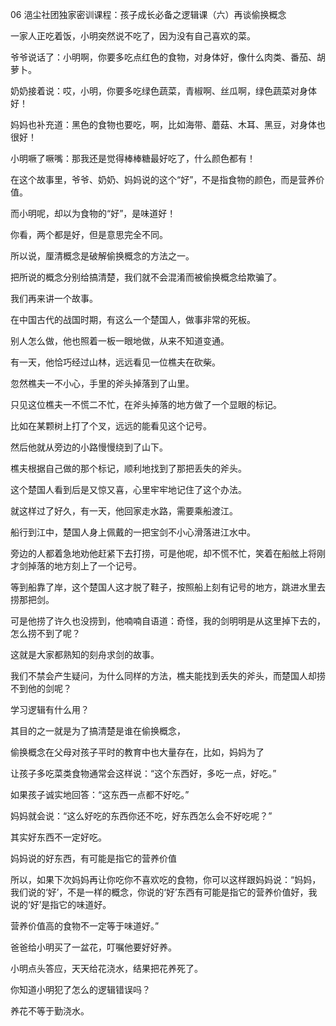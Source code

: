 06 浥尘社团独家密训课程：孩子成长必备之逻辑课（六）再谈偷换概念



一家人正吃着饭，小明突然说不吃了，因为没有自己喜欢的菜。

爷爷说话了：小明啊，你要多吃点红色的食物，对身体好，像什么肉类、番茄、胡萝卜。

奶奶接着说：哎，小明，你要多吃绿色蔬菜，青椒啊、丝瓜啊，绿色蔬菜对身体好！

妈妈也补充道：黑色的食物也要吃，啊，比如海带、蘑菇、木耳、黑豆，对身体也很好！

小明噘了噘嘴：那我还是觉得棒棒糖最好吃了，什么颜色都有！



在这个故事里，爷爷、奶奶、妈妈说的这个“好”，不是指食物的颜色，而是营养价值。

而小明呢，却以为食物的“好”，是味道好！

你看，两个都是好，但是意思完全不同。

所以说，厘清概念是破解偷换概念的方法之一。

把所说的概念分别给搞清楚，我们就不会混淆而被偷换概念给欺骗了。



我们再来讲一个故事。

在中国古代的战国时期，有这么一个楚国人，做事非常的死板。

别人怎么做，他也照着一板一眼地做，从来不知道变通。

有一天，他恰巧经过山林，远远看见一位樵夫在砍柴。

忽然樵夫一不小心，手里的斧头掉落到了山里。

只见这位樵夫一不慌二不忙，在斧头掉落的地方做了一个显眼的标记。

比如在某颗树上打了个叉，远远的能看见这个记号。

然后他就从旁边的小路慢慢绕到了山下。

樵夫根据自己做的那个标记，顺利地找到了那把丢失的斧头。



这个楚国人看到后是又惊又喜，心里牢牢地记住了这个办法。

就这样过了好久，有一天，他回家走水路，需要乘船渡江。

船行到江中，楚国人身上佩戴的一把宝剑不小心滑落进江水中。

旁边的人都着急地劝他赶紧下去打捞，可是他呢，却不慌不忙，笑着在船舷上将刚才剑掉落的地方刻上了一个记号。

等到船靠了岸，这个楚国人这才脱了鞋子，按照船上刻有记号的地方，跳进水里去捞那把剑。

可是他捞了许久也没捞到，他喃喃自语道：奇怪，我的剑明明是从这里掉下去的，怎么捞不到了呢？

这就是大家都熟知的刻舟求剑的故事。



我们不禁会产生疑问，为什么同样的方法，樵夫能找到丢失的斧头，而楚国人却捞不到他的剑呢？









学习逻辑有什么用？

其目的之一就是为了搞清楚是谁在偷换概念，



偷换概念在父母对孩子平时的教育中也大量存在，比如，妈妈为了

让孩子多吃菜类食物通常会这样说：“这个东西好，多吃一点，好吃。”

如果孩子诚实地回答：“这东西一点都不好吃。”

妈妈就会说：“这么好吃的东西你还不吃，好东西怎么会不好吃呢？”

其实好东西不一定好吃。

妈妈说的好东西，有可能是指它的营养价值



所以，如果下次妈妈再让你吃你不喜欢吃的食物，你可以这样跟妈妈说：“妈妈，我们说的‘好’，不是一样的概念，你说的‘好’东西有可能是指它的营养价值好，我说的‘好’是指它的味道好。

营养价值高的食物不一定等于味道好。”



爸爸给小明买了一盆花，叮嘱他要好好养。

小明点头答应，天天给花浇水，结果把花养死了。

你知道小明犯了怎么的逻辑错误吗？

养花不等于勤浇水。

